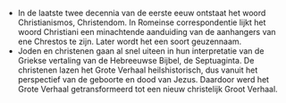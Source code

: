 - In de laatste twee decennia van de eerste eeuw ontstaat het woord Christianismos, Christendom. In Romeinse correspondentie lijkt het woord Christiani een minachtende aanduiding van de aanhangers van ene Chrestos te zijn. Later wordt het een soort geuzennaam.
- Joden en christenen gaan al snel uiteen in hun interpretatie van de Griekse vertaling van de Hebreeuwse Bijbel, de Septuaginta. De christenen lazen het Grote Verhaal heilshistorisch, dus vanuit het perspectief van de geboorte en dood van Jezus. Daardoor werd het Grote Verhaal getransformeerd tot een nieuw christelijk Groot Verhaal.